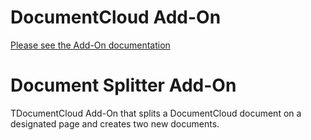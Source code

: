 
# DocumentCloud Add-On

[Please see the Add-On documentation](https://github.com/MuckRock/documentcloud-hello-world-addon/wiki/)

# Document Splitter Add-On

TDocumentCloud Add-On that splits a DocumentCloud document on a designated page and creates two new documents. 
